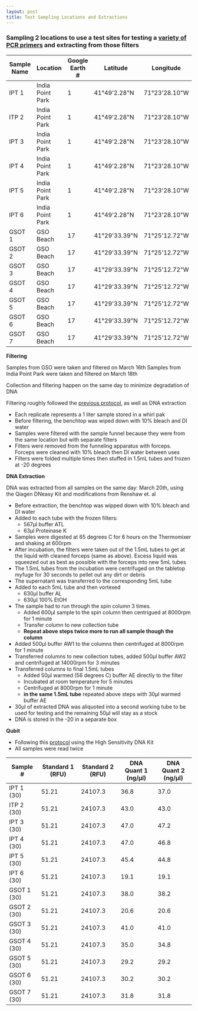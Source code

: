 ```yaml
---
layout: post
title: Test Sampling Locations and Extractions
---
```


### Sampling 2 locations to use a test sites for testing a [variety of PCR primers](https://github.com/meschedl/Narragansett_Bay_eDNA/blob/master/test_primers.csv) and extracting from those filters

| Sample Name | Location | Google Earth # | Latitude | Longitude |
|---|----|---|---|---|
| IPT 1 | India Point Park | 1 | 41°49'2.28"N | 71°23'28.10"W |
| ITP 2 | India Point Park | 1 | 41°49'2.28"N | 71°23'28.10"W |
| IPT 3 | India Point Park | 1 | 41°49'2.28"N | 71°23'28.10"W |
| IPT 4 | India Point Park | 1 | 41°49'2.28"N | 71°23'28.10"W |
| IPT 5 | India Point Park | 1 | 41°49'2.28"N | 71°23'28.10"W |
| IPT 6 | India Point Park | 1 | 41°49'2.28"N | 71°23'28.10"W |
| GSOT 1 | GSO Beach | 17 | 41°29'33.39"N | 71°25'12.72"W |
| GSOT 2 | GSO Beach | 17 | 41°29'33.39"N | 71°25'12.72"W |
| GSOT 3 | GSO Beach | 17 | 41°29'33.39"N | 71°25'12.72"W |
| GSOT 4 | GSO Beach | 17 | 41°29'33.39"N | 71°25'12.72"W |
| GSOT 5 | GSO Beach | 17 | 41°29'33.39"N | 71°25'12.72"W |
| GSOT 6 | GSO Beach | 17 | 41°29'33.39"N | 71°25'12.72"W |
| GSOT 7 | GSO Beach | 17 | 41°29'33.39"N | 71°25'12.72"W |

**Filtering**

Samples from GSO were taken and filtered on March 16th
Samples from India Point Park were taken and filtered on March 18th  

Collection and filtering happen on the same day to minimize degradation of DNA  

Filtering roughly followed the [previous protocol](https://github.com/meschedl/Narragansett_Bay_eDNA/blob/master/notebook/Test-Filter-and-Extraction.md), as well as DNA extraction

- Each replicate represents a 1 liter sample stored in a whirl pak
- Before filtering, the benchtop was wiped down with 10% bleach and DI water
- Samples were filtered with the sample funnel because they were from the same location but with separate filters
- Filters were removed from the funneling apparatus with forceps. Forceps were cleaned with 10% bleach then DI water between uses
- Filters were folded multiple times then stuffed in 1.5mL tubes and frozen at -20 degrees

**DNA Extraction**

DNA was extracted from all samples on the same day: March 20th, using the Qiagen DNeasy Kit and modifications from Renshaw et. al
- Before extraction, the benchtop was wipped down with 10% bleach and DI water
- Added to each tube with the frozen filters:
    * 567µl buffer ATL
    * 63µl Proteinase K
- Samples were digested at 65 degrees C for 6 hours on the Thermomixer and shaking at 600rpm
- After incubation, the filters were taken out of the 1.5mL tubes to get at the liquid with cleaned forceps (same as above). Excess liquid was squeezed out as best as possible with the forceps into new 5mL tubes
- The 1.5mL tubes from the incubation were centrifuged on the tabletop myfuge for 30 seconds to pellet out any dirt or debris
- The supernatant was transferred to the corresponding 5mL tube
- Added to each 5mL tube and then vortexed
    * 630µl buffer AL
    * 630µl 100% EtOH
- The sample had to run through the spin column 3 times.
    * Added 600µl sample to the spin column then centrigued at 8000rpm for 1 minute
    * Transfer column to new collection tube
    * **Repeat above steps twice more to run all sample though the column**
- Added 500µl buffer AW1 to the columns then centrifuged at 8000rpm for 1 minute
- Transferred columns to new collection tubes, added 500µl buffer AW2 and centrifuged at 14000rpm for 3 minutes
- Transferred columns to final 1.5mL tubes
    * Added 50µl warmed (56 degrees C) buffer AE directly to the filter
    * Incubated at room temperature for 5 minutes
    * Centrifuged at 8000rpm for 1 minute
    * **in the same 1.5mL tube** repeated above steps with 30µl warmed buffer AE
- 30µl of extracted DNA was aliquoted into a second working tube to be used for testing and the remaining 50µl will stay as a stock
- DNA is stored in the -20 in a separate box

**Qubit**

- Following this [protocol](https://meschedl.github.io/MESPutnam_Open_Lab_Notebook/Qubit-Protocol/) using the High Sensitivity DNA Kit
- All samples were read twice

| Sample # | Standard 1 (RFU) | Standard 2 (RFU) | DNA Quant 1 (ng/µl) | DNA Quant 2 (ng/µl) |
|------|-----|-----|-------|-------|
| IPT 1 (30) | 51.21 | 24107.3 | 36.8 | 37.0 |
| ITP 2 (30) | 51.21 | 24107.3 | 43.0 | 43.0 |
| IPT 3 (30) | 51.21 | 24107.3 | 47.0 | 47.2 |
| IPT 4 (30) | 51.21 | 24107.3 | 47.0 | 46.8 |
| IPT 5 (30) | 51.21 | 24107.3 | 45.4 | 44.8 |
| IPT 6 (30) | 51.21 | 24107.3 | 19.1 | 19.1 |
| GSOT 1 (30) | 51.21 | 24107.3 | 38.0 | 38.2 |
| GSOT 2 (30) | 51.21 | 24107.3 | 20.6 | 20.6 |
| GSOT 3 (30) | 51.21 | 24107.3 | 41.0 | 41.0 |
| GSOT 4 (30) | 51.21 | 24107.3 | 35.0 | 34.8 |
| GSOT 5 (30) | 51.21 | 24107.3 | 29.2 | 29.2 |
| GSOT 6 (30) | 51.21 | 24107.3 | 30.2 | 30.2 |
| GSOT 7 (30) | 51.21 | 24107.3 | 31.8 | 31.8 |
